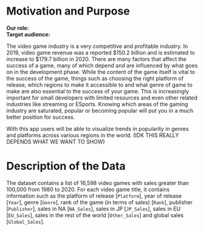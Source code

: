 # Motivation and Purpose 

**Our role:**   
**Target audience:** 

 The video game industry is a very competitive and profitable industry. In 2019, video game revenue was a reported $150.2 billion and is estimated to increase to $179.7 billion in 2020. There are many factors that affect the success of a game, many of which depend and are influenced by what goes on in the development phase. While the content of the game itself is vital to the success of the game, things such as choosing the right platform of release, which regions to make it accessible to and what genre of game to make are also essential to the success of your game. This is increasingly important for small developers with limited resources and even other related industries like streaming or ESports. Knowing which areas of the gaming industry are saturated, popular or becoming popular will put you in a much better position for success.

With this app users will be able to visualize trends in popularity in genres and platforms across various regions in the world. (IDK THIS REALLY DEPENDS WHAT WE WANT TO SHOW)


# Description of the Data
The dataset contains a list of 16,598 video games with sales greater than 100,000 from 1980 to 2020. For each video game title, it contains information such as the platform of release [`Platform`], year of release [`Year`], genre [`Genre`], rank of the game (in terms of sales) [`Rank`], publisher [`Publisher`], sales in NA [`NA_Sales`], sales in JP [`JP_Sales`], sales in EU [`EU_Sales`], sales in the rest of the world [`Other_Sales`] and global sales [`Global_Sales`].